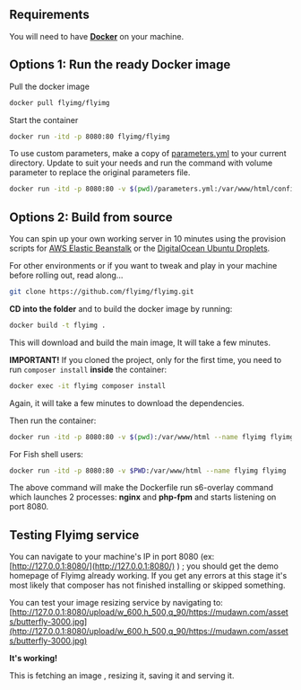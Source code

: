 ## Requirements

You will need to have [**Docker**](https://docs.docker.com/get-docker/) on your machine.

## Options 1: Run the ready Docker image

Pull the docker image

```sh
docker pull flyimg/flyimg
```

Start the container

```sh
docker run -itd -p 8080:80 flyimg/flyimg
```

To use custom parameters, make a copy of [parameters.yml](https://github.com/flyimg/flyimg/blob/main/config/parameters.yml) to your current directory. Update to suit your needs and run the command with volume parameter to replace the original parameters file.

```bash
docker run -itd -p 8080:80 -v $(pwd)/parameters.yml:/var/www/html/config/parameters.yml flyimg/flyimg
```

## Options 2: Build from source

You can spin up your own working server in 10 minutes using the provision scripts for [AWS Elastic Beanstalk](https://github.com/flyimg/Elastic-Beanstalk-provision) or the [DigitalOcean Ubuntu Droplets](https://github.com/flyimg/DigitalOcean-provision).

For other environments or if you want to tweak and play in your machine before rolling out, read along...


```sh
git clone https://github.com/flyimg/flyimg.git
```

**CD into the folder** and to build the docker image by running:

```sh
docker build -t flyimg .
```

This will download and build the main image, It will take a few minutes.

**IMPORTANT!** If you cloned the project, only for the first time, you need to run `composer install` **inside** the container:

```sh
docker exec -it flyimg composer install
```

Again, it will take a few minutes to download the dependencies.

Then run the container:

```sh
docker run -itd -p 8080:80 -v $(pwd):/var/www/html --name flyimg flyimg
```

For Fish shell users:

```sh
docker run -itd -p 8080:80 -v $PWD:/var/www/html --name flyimg flyimg
```

The above command will make the Dockerfile run s6-overlay command which launches 2 processes: **nginx** and **php-fpm** and starts listening on port 8080.

## Testing Flyimg service

You can navigate to your machine's IP in port 8080 (ex: [http://127.0.0.1:8080/](http://127.0.0.1:8080/) ) ; you should get the demo homepage of Flyimg already working. If you get any errors at this stage it's most likely that composer has not finished installing or skipped something.

You can test your image resizing service by navigating to: [http://127.0.0.1:8080/upload/w_600,h_500,q_90/https://mudawn.com/assets/butterfly-3000.jpg](http://127.0.0.1:8080/upload/w_600,h_500,q_90/https://mudawn.com/assets/butterfly-3000.jpg)

**It's working!**

This is fetching an image , resizing it, saving it and serving it.